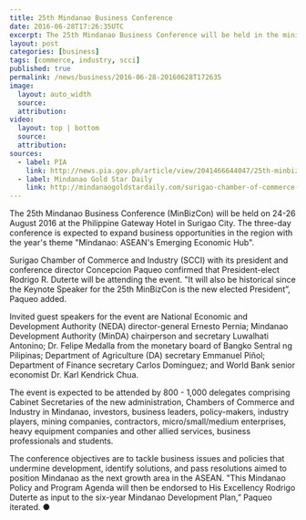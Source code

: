 ```yaml
---
title: 25th Mindanao Business Conference
date: 2016-06-28T17:26:35UTC
excerpt: The 25th Mindanao Business Conference will be held in the mining capital of the Philippines, Surigao del Norte in Caraga region, on 24-26 August 2016 at the Philippine Gateway Hotel in Surigao City.
layout: post
categories: [business]
tags: [commerce, industry, scci]
published: true
permalink: /news/business/2016-06-28-20160628T172635
image:
  layout: auto_width
  source:
  attribution:
video:
  layout: top | bottom
  source:
  attribution:
sources:
  - label: PIA
    link: http://news.pia.gov.ph/article/view/2041466644047/25th-minbizcon-to-expand-business-opportunities#sthash.vA5Au64C.dpuf
  - label: Mindanao Gold Star Daily
    link: http://mindanaogoldstardaily.com/surigao-chamber-of-commerce-officially-launches-25th-minbizcon-slated-on-august/
---
```


The 25th Mindanao Business Conference (MinBizCon) will be held on 24-26 August 2016 at the Philippine Gateway Hotel in Surigao City.
The three-day conference is expected to expand business opportunities in the region with the year's theme "Mindanao: ASEAN's Emerging Economic Hub".

Surigao Chamber of Commerce and Industry (SCCI) with its president and conference director Concepcion Paqueo confirmed that President-elect Rodrigo R. Duterte will be attending the event. "It will also be historical since the Keynote Speaker for the 25th MinBizCon is the new elected President”, Paqueo added.

Invited guest speakers for the event are National Economic and Development Authority (NEDA) director-general Ernesto Pernia; Mindanao Development Authority (MinDA) chairperson and secretary Luwalhati Antonino; Dr. Felipe Medalla from the monetary board of Bangko Sentral ng Pilipinas; Department of Agriculture (DA) secretary Emmanuel Piñol; Department of Finance secretary Carlos Dominguez; and World Bank senior economist Dr. Karl Kendrick Chua.

The event is expected to be attended by 800 - 1,000 delegates comprising Cabinet Secretaries of the new administration, Chambers of Commerce and Industry in Mindanao, investors, business leaders, policy-makers, industry players, mining companies, contractors, micro/small/medium enterprises, heavy equipment companies and other allied services, business professionals and students.

The conference objectives are to tackle business issues and policies that undermine development, identify solutions, and pass resolutions aimed to position Mindanao as the next growth area in the ASEAN. "This Mindanao Policy and Program Agenda will then be endorsed to His Excellency Rodrigo Duterte as input to the six-year Mindanao Development Plan,” Paqueo iterated.
&#x25cf;

